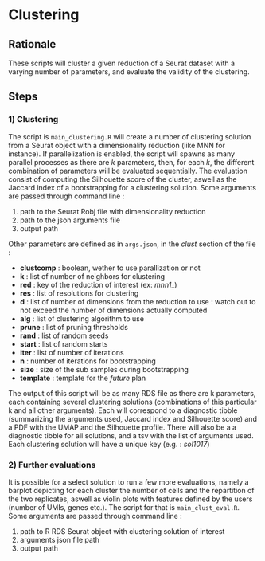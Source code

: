 # Clustering

## Rationale
These scripts will cluster a given reduction of a Seurat dataset with a varying number of parameters, and evaluate the validity of the clustering.

## Steps

### 1) Clustering

The script is ``main_clustering.R`` will create a number of clustering solution from a Seurat object with a dimensionality reduction (like MNN for instance). If parallelization is enabled, the script will spawns as many parallel processes as there are _k_ parameters, then, for each _k_, the different combination of parameters will be evaluated sequentially. The evaluation consist of computing the Silhouette score of the cluster, aswell as the Jaccard index of a bootstrapping for a clustering solution. Some arguments are passed through command line :

1. path to the Seurat Robj file with dimensionality reduction
2. path to the json arguments file
3. output path

Other parameters are defined as in ``args.json``, in the _clust_ section of the file :
- __clustcomp__ : boolean, wether to use parallization or not
- __k__ : list of number of neighbors for clustering
- __red__ : key of the reduction of interest (ex: _mnn1__)
- __res__ : list of resolutions for clustering
- __d__ : list of number of dimensions from the reduction to use : watch out to not exceed the number of dimensions actually computed
- __alg__ : list of clustering algorithm to use
- __prune__ : list of pruning thresholds
- __rand__ : list of random seeds
- __start__ : list of random starts
- __iter__ : list of number of iterations
- __n__ : number of iterations for bootstrapping
- __size__ : size of the sub samples during bootstrapping
- __template__ : template for the _future_ plan

The output of this script will be as many RDS file as there are k parameters, each containing several clustering solutions (combinations of this particular k and all other arguments). Each will correspond to a diagnostic tibble (summarizing the arguments used, Jaccard index and Silhouette score) and a PDF with the UMAP and the Silhouette profile. There will also be a a diagnostic tibble for all solutions, and a tsv with the list of arguments used. Each clustering solution will have a unique key (e.g. : _sol1017_)

### 2) Further evaluations

It is possible for a select solution to run a few more evaluations, namely a barplot depicting for each cluster the number of cells and the repartition of the two replicates, aswell as violin plots with features defined by the users (number of UMIs, genes etc.). The script for that is ``main_clust_eval.R``. Some arguments are passed through command line :

1. path to R RDS Seurat object with clustering solution of interest
2. arguments json file path
3. output path
